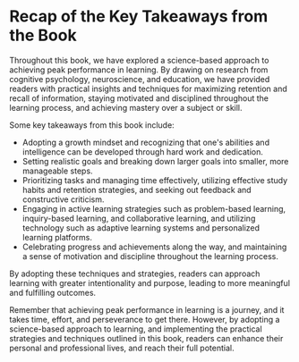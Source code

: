 Recap of the Key Takeaways from the Book
====================================================

Throughout this book, we have explored a science-based approach to achieving peak performance in learning. By drawing on research from cognitive psychology, neuroscience, and education, we have provided readers with practical insights and techniques for maximizing retention and recall of information, staying motivated and disciplined throughout the learning process, and achieving mastery over a subject or skill.

Some key takeaways from this book include:

* Adopting a growth mindset and recognizing that one's abilities and intelligence can be developed through hard work and dedication.
* Setting realistic goals and breaking down larger goals into smaller, more manageable steps.
* Prioritizing tasks and managing time effectively, utilizing effective study habits and retention strategies, and seeking out feedback and constructive criticism.
* Engaging in active learning strategies such as problem-based learning, inquiry-based learning, and collaborative learning, and utilizing technology such as adaptive learning systems and personalized learning platforms.
* Celebrating progress and achievements along the way, and maintaining a sense of motivation and discipline throughout the learning process.

By adopting these techniques and strategies, readers can approach learning with greater intentionality and purpose, leading to more meaningful and fulfilling outcomes.

Remember that achieving peak performance in learning is a journey, and it takes time, effort, and perseverance to get there. However, by adopting a science-based approach to learning, and implementing the practical strategies and techniques outlined in this book, readers can enhance their personal and professional lives, and reach their full potential.
